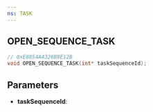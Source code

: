 ```yaml
---
ns: TASK
---
```

## OPEN_SEQUENCE_TASK

```c
// 0xE8854A4326B9E12B
void OPEN_SEQUENCE_TASK(int* taskSequenceId);
```

## Parameters
* **taskSequenceId**:
